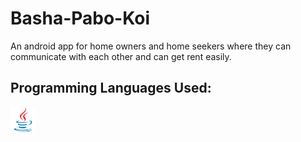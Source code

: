 # Basha-Pabo-Koi
An android app for home owners and home seekers where they can communicate with each other and can get rent easily.

## Programming Languages Used:
<p align="left">
 <a href="https://www.java.com" target="_blank" rel="noreferrer"> 
  <img src="https://raw.githubusercontent.com/devicons/devicon/master/icons/java/java-original.svg" alt="java" width="40" height="40"/> 
 </a> 
</p>
